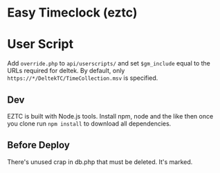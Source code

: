 # Easy Timeclock (eztc)

# User Script
Add `override.php` to `api/userscripts/` and set `$gm_include` equal to the URLs required for deltek. By default, only `https://*/DeltekTC/TimeCollection.msv` is specified.


## Dev

EZTC is built with Node.js tools. Install npm, node and the like then once you clone run `npm install` to download all dependencies.

## Before Deploy
There's unused crap in db.php that must be deleted. It's marked.
